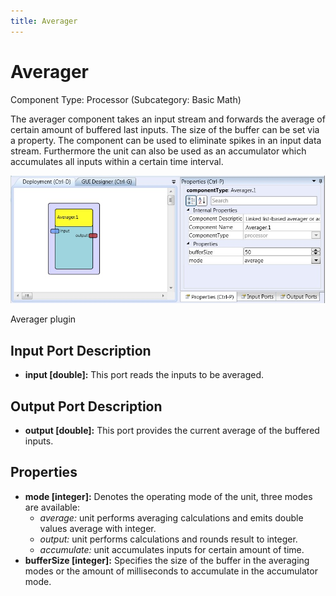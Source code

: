 ```yaml
---
title: Averager
---
```


# Averager

Component Type: Processor (Subcategory: Basic Math)

The averager component takes an input stream and forwards the average of certain amount of buffered last inputs. The size of the buffer can be set via a property. The component can be used to eliminate spikes in an input data stream. Furthermore the unit can also be used as an accumulator which accumulates all inputs within a certain time interval.

![Screenshot: Averager plugin](img/averager.jpg "Screenshot: Averager plugin")

Averager plugin

## Input Port Description

*   **input \[double\]:** This port reads the inputs to be averaged.

## Output Port Description

*   **output \[double\]:** This port provides the current average of the buffered inputs.

## Properties

*   **mode \[integer\]:** Denotes the operating mode of the unit, three modes are available:
    *   _average:_ unit performs averaging calculations and emits double values average with integer.
    *   _output:_ unit performs calculations and rounds result to integer.
    *   _accumulate:_ unit accumulates inputs for certain amount of time.
*   **bufferSize \[integer\]:** Specifies the size of the buffer in the averaging modes or the amount of milliseconds to accumulate in the accumulator mode.